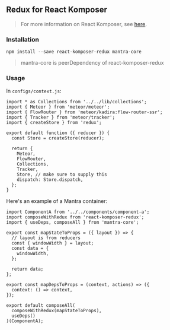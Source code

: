 ## Redux for React Komposer

> For more information on React Komposer, see [here](https://github.com/kadirahq/react-komposer).

### Installation

```
npm install --save react-komposer-redux mantra-core
```

> mantra-core is peerDependency of react-komposer-redux

### Usage

In `configs/context.js`:

```
import * as Collections from '../../lib/collections';
import { Meteor } from 'meteor/meteor';
import { FlowRouter } from 'meteor/kadira:flow-router-ssr';
import { Tracker } from 'meteor/tracker';
import { createStore } from 'redux';

export default function ({ reducer }) {
  const Store = createStore(reducer);

  return {
    Meteor,
    FlowRouter,
    Collections,
    Tracker,
    Store, // make sure to supply this
    dispatch: Store.dispatch,
  };
}
```

Here's an example of a Mantra container:

```
import ComponentA from '../../components/component-a';
import composeWithRedux from 'react-komposer-redux';
import { useDeps, composeAll } from 'mantra-core';

export const mapStateToProps = ({ layout }) => {
  // layout is from reducers
  const { windowWidth } = layout;
  const data = {
    windowWidth,
  };

  return data;
};

export const mapDepsToProps = (context, actions) => ({
  context: () => context,
});

export default composeAll(
  composeWithRedux(mapStateToProps),
  useDeps()
)(ComponentA);
```
